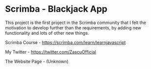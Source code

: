 # Scrimba - Blackjack App

This project is the first project in the Scrimba community that I felt the motivation to develop further than the requirements, by adding new functionality and lots of other new things.

Scrimba Course - https://scrimba.com/learn/learnjavascript

My Twitter - https://twitter.com/ZascuOfficial

The Website Page - (Unknown)
